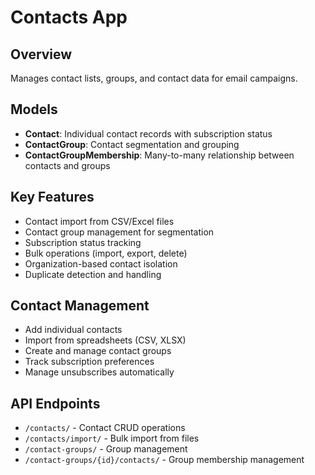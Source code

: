 # Contacts App

## Overview
Manages contact lists, groups, and contact data for email campaigns.

## Models
- **Contact**: Individual contact records with subscription status
- **ContactGroup**: Contact segmentation and grouping
- **ContactGroupMembership**: Many-to-many relationship between contacts and groups

## Key Features
- Contact import from CSV/Excel files
- Contact group management for segmentation
- Subscription status tracking
- Bulk operations (import, export, delete)
- Organization-based contact isolation
- Duplicate detection and handling

## Contact Management
- Add individual contacts
- Import from spreadsheets (CSV, XLSX)
- Create and manage contact groups
- Track subscription preferences
- Manage unsubscribes automatically

## API Endpoints
- `/contacts/` - Contact CRUD operations
- `/contacts/import/` - Bulk import from files
- `/contact-groups/` - Group management
- `/contact-groups/{id}/contacts/` - Group membership management
